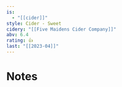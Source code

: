 ```yaml
---
is:
  - "[[cider]]"
style: Cider - Sweet
cidery: "[[Five Maidens Cider Company]]"
abv: 6.4
rating: 👍
last: "[[2023-04]]"
---
```

# Notes

